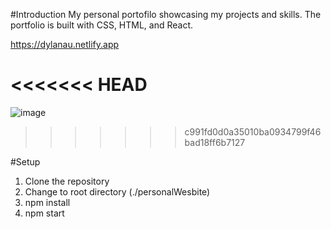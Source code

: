 
#Introduction
My personal portofilo showcasing my projects and skills. The portfolio is built with CSS, HTML, and React.

https://dylanau.netlify.app

<<<<<<< HEAD
=======
![image](https://user-images.githubusercontent.com/60017078/140382086-57669b73-3328-41d4-8bd6-d3a8e2ffd244.png)
>>>>>>> c991fd0d0a35010ba0934799f46bad18ff6b7127


#Setup
1. Clone the repository
2. Change to root directory (./personalWesbite)
3. npm install
4. npm start
